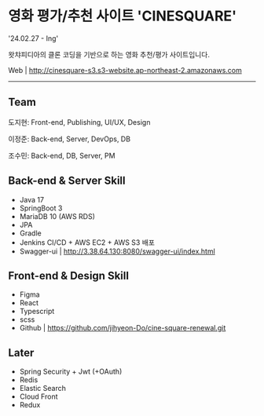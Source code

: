 # 영화 평가/추천 사이트 'CINESQUARE'
'24.02.27 - Ing'

왓챠피디아의 클론 코딩을 기반으로 하는 영화 추천/평가 사이트입니다.

Web | http://cinesquare-s3.s3-website.ap-northeast-2.amazonaws.com

---

## Team
도지현: Front-end, Publishing, UI/UX, Design

이정준: Back-end, Server, DevOps, DB

조수민: Back-end, DB, Server, PM


## Back-end & Server Skill
- Java 17
- SpringBoot 3
- MariaDB 10 (AWS RDS)
- JPA
- Gradle
- Jenkins CI/CD + AWS EC2 + AWS S3 배포
- Swagger-ui | http://3.38.64.130:8080/swagger-ui/index.html

## Front-end & Design Skill
- Figma
- React
- Typescript
- scss
- Github | https://github.com/jihyeon-Do/cine-square-renewal.git


## Later
- Spring Security + Jwt (+OAuth)
- Redis
- Elastic Search
- Cloud Front
- Redux
